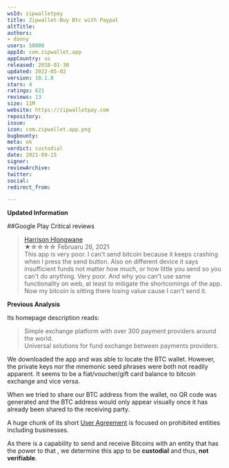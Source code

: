 ```yaml
---
wsId: zipwalletpay
title: Zipwallet-Buy Btc with Paypal
altTitle: 
authors:
- danny
users: 50000
appId: com.zipwallet.app
appCountry: us
released: 2018-01-30
updated: 2022-05-02
version: 10.1.8
stars: 4
ratings: 621
reviews: 13
size: 11M
website: https://zipwalletpay.com
repository: 
issue: 
icon: com.zipwallet.app.png
bugbounty: 
meta: ok
verdict: custodial
date: 2021-09-15
signer: 
reviewArchive: 
twitter: 
social: 
redirect_from: 

---
```


**Updated Information**

##Google Play Critical reviews

> [Harrison Hlongwane](https://play.google.com/store/apps/details?id=com.zipwallet.app&reviewId=gp%3AAOqpTOEYePWMKE_SZbXcKU8flWe_Aa5iNFtGUrYxRrn5zUWoGS8UKgZ9tvO8AYbqRddjVaUR8AGdwTkJ_FGpjuU)<br>
  ★☆☆☆☆ Februaru 26, 2021 <br>
       This app is very poor. I can't send bitcoin because it keeps crashing when I press the send button. Also on different device it says insufficient funds not matter how much, or how little you send so you can't do anything. Very poor. And why you can't use same functionality on web, at least to mitigate the shortcomings of the app. Now my bitcoin is sitting there losing value cause I can't send it.

**Previous Analysis**

Its homepage description reads:

> Simple exchange platform with over 300 payment providers around the world.<br>
Universal solutions for fund exchange between payments providers. 

We downloaded the app and was able to locate the BTC wallet. However, the private keys nor the mnemonic seed phrases were both not readily apparent. It seems to be a fiat/voucher/gift card balance to bitcoin exchange and vice versa. 

When we tried to share our BTC address from the wallet, no QR code was generated and the BTC address would only appear visually once it has already been shared to the receiving party. 

A huge chunk of its short [User Agreement](https://zipwalletpay.com/agreement) is focused on prohibited entities including businesses.

As there is a capability to send and receive Bitcoins with an entity that has the power to  that , we determine this app to be **custodial** and thus, **not verifiable**. 

